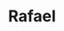 ---
title: Rafael
artigo: o
picture: /images/r/Rafael2.jpg
background: /images/fundos/nuvem.jpg
style: style-verde2
description: Nome bíblico, Rafael tem...
full-description: Nome bíblico, Rafael tem origem hebraica e significa “curado por Deus” e “Deus cura”. O senso comum diz que todo Rafael é terrível. Será? Existem outras características, como perseverante e disciplinado, que valem muito mais a pena considerar na escolha desse lindo nome. Ah, e  não podemos esquecer do Anjo Gabriel que anunciou a  todos a chegada do Menino Jesus!  Terrivelmente incrível, não?! 😉



---